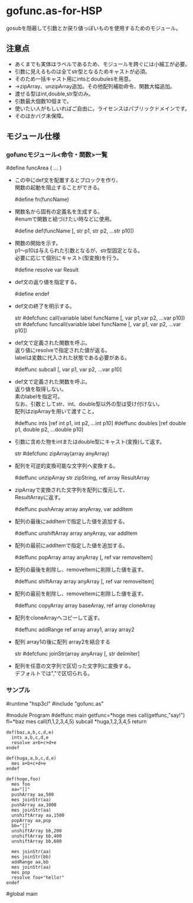 # gofunc.as-for-HSP
gosubを隠蔽して引数とか戻り値っぽいものを使用するためのモジュール。

## 注意点
* あくまでも実体はラベルであるため、モジュールを跨ぐには小細工が必要。
* 引数に見えるものは全てstr型となるためキャストが必須。
* そのため一括キャスト用にintsとdoubulesを用意。
* ->zipArray、unzipArray追加。その他配列補助命令、関数大幅追加。
* 渡せる型はint,double,str型のみ。
* 引数最大個数10個まで。
* 使いたい人がもしいればご自由に。ライセンスはパブリックドメインです。
* そのほかバグ未保障。

## モジュール仕様
### gofuncモジュール<命令・関数>一覧

  #define funcArea { ... }
* この中にdef文を配置するとブロックを作り、  
  関数の起動を阻止することができる。

  #define fn(funcName)
* 関数名から固有の定義名を生成する。  
  #enumで関数と紐づけたい時などに使用。

  #define def(funcName [, str p1, str p2, ...str p10])
* 関数の開始を示す。  
	p1～p10は与えられた引数となるが、str型固定となる。  
	必要に応じて個別にキャスト(型変換)を行う。

  #define resolve var Result
* def文の返り値を指定する。

  #define endef
* def文の終了を明示する。

  str #defcfunc call(variable label funcName [, var p1,var p2, ...var p10])
  str #defcfunc funcall(variable label funcName [, var p1, var p2, ...var p10])
* def文で定義された関数を呼ぶ。  
	返り値にresolveで指定された値が返る。  
	labelは変数に代入された状態である必要がある。

  #deffunc subcall [, var p1, var p2, ...var p10]
* def文で定義された関数を呼ぶ。  
	返り値を取得しない。  
	素のlabelを指定可。  
	なお、引数としてstr、int、double型以外の型は受け付けない。  
	配列はzipArrayを用いて渡すこと。

  #deffunc ints [ref int p1, int p2, ...int p10]
  #deffunc doubles [ref double p1, double p2, ...double p10]
* 引数に含めた物をintまたはdouble型にキャスト(変換)して返す。

  str #defcfunc zipArray(array anyArray)
* 配列を可逆的変換可能な文字列へ変換する。

  #deffunc unzipArray str zipString, ref array ResultArray
* zipArrayで変換された文字列を配列に復元して、  
	ResultArrayに返す。

  #deffunc pushArray array anyArray, var addItem
* 配列の最後にaddItemで指定した値を追加する。

  #deffunc unshiftArray array anyArray, var addItem
* 配列の最前にaddItemで指定した値を追加する。

  #deffunc popArray array anyArray [, ref var removeItem]
* 配列の最後を削除し、removeItemに削除した値を返す。

  #deffunc shiftArray array anyArray [, ref var removeItem]
* 配列の最前を削除し、removeItemに削除した値を返す。

  #deffunc copyArray array baseArray, ref array cloneArray
* 配列をcloneArrayへコピーして返す。

  #deffunc addRange ref array array1, array array2
* 配列 array1の後に配列 array2を結合する

  str #defcfunc joinStr(array anyArray [, str delimiter]
* 配列を任意の文字列で区切った文字列に変換する。  
	デフォルトでは","で区切られる。

### サンプル


  #runtime "hsp3cl"
  #include "gofunc.as"

  #module Program
    #deffunc main
      getfunc=*hoge
      mes call(getfunc,"say!")
      fl=*baz
      mes call(fl,1,2,3,4,5)
      subcall *huga,1,2,3,4,5
    return

    def(baz,a,b,c,d,e)
      ints a,b,c,d,e
      resolve a+b+c+d+e
    endef

    def(huga,a,b,c,d,e)
      mes a+b+c+d+e
    endef

    def(hoge,foo)
      mes foo
      aa="[]"
      pushArray aa,500
      mes joinStr(aa)
      pushArray aa,1000
      mes joinStr(aa)
      unshiftArray aa,1500
      popArray aa,pop
      bb="[]"
      unshiftArray bb,200
      unshiftArray bb,400
      unshiftArray bb,600

      mes joinStr(aa)
      mes joinStr(bb)
      addRange aa,bb
      mes joinStr(aa)
      mes pop
      resolve foo+"hello!"
    endef
  #global
  main
